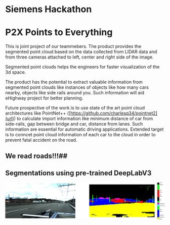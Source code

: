 # Siemens Hackathon

# P2X Points to Everything #

This is joint project of our teammebers.
The product provides the segmented point cloud based on the data collected from LIDAR data and from three cameras attached to left, center and right side of the image.

Segmented point clouds helps the engineers for faster visualization of the 3d space.

The product has the potential to extract valuable information from segmented point clouds like instances of objects like how many cars nearby, objects like side rails around you. Such information will aid eHighway project for better planning.

Future prospective of the work is to use state of the art point cloud architectures like PointNet++ ([https://github.com/charlesq34/pointnet2](url)) to calculate import information like minimum distance of car from side-rails, gap between  bridge and car, distance from lanes. Such information are essential for automatic driving applications. Extended target is to conncet point cloud information of each car to the cloud in order to prevent fatal accident on the road.

## We read roads!!!##


## Segmentations using pre-trained DeepLabV3 ##
![plot](./software/train_help/segm.png)
